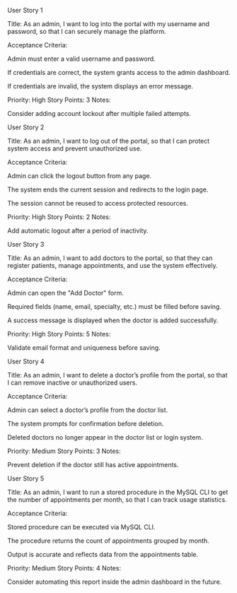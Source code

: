 
User Story 1

Title:
As an admin, I want to log into the portal with my username and password, so that I can securely manage the platform.

Acceptance Criteria:

Admin must enter a valid username and password.

If credentials are correct, the system grants access to the admin dashboard.

If credentials are invalid, the system displays an error message.

Priority: High
Story Points: 3
Notes:

Consider adding account lockout after multiple failed attempts.

User Story 2

Title:
As an admin, I want to log out of the portal, so that I can protect system access and prevent unauthorized use.

Acceptance Criteria:

Admin can click the logout button from any page.

The system ends the current session and redirects to the login page.

The session cannot be reused to access protected resources.

Priority: High
Story Points: 2
Notes:

Add automatic logout after a period of inactivity.

User Story 3

Title:
As an admin, I want to add doctors to the portal, so that they can register patients, manage appointments, and use the system effectively.

Acceptance Criteria:

Admin can open the "Add Doctor" form.

Required fields (name, email, specialty, etc.) must be filled before saving.

A success message is displayed when the doctor is added successfully.

Priority: High
Story Points: 5
Notes:

Validate email format and uniqueness before saving.

User Story 4

Title:
As an admin, I want to delete a doctor’s profile from the portal, so that I can remove inactive or unauthorized users.

Acceptance Criteria:

Admin can select a doctor’s profile from the doctor list.

The system prompts for confirmation before deletion.

Deleted doctors no longer appear in the doctor list or login system.

Priority: Medium
Story Points: 3
Notes:

Prevent deletion if the doctor still has active appointments.

User Story 5

Title:
As an admin, I want to run a stored procedure in the MySQL CLI to get the number of appointments per month, so that I can track usage statistics.

Acceptance Criteria:

Stored procedure can be executed via MySQL CLI.

The procedure returns the count of appointments grouped by month.

Output is accurate and reflects data from the appointments table.

Priority: Medium
Story Points: 4
Notes:

Consider automating this report inside the admin dashboard in the future.


